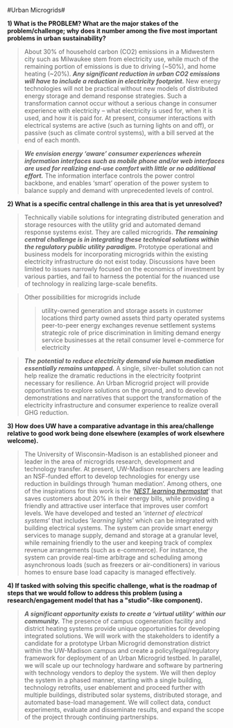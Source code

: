#Urban Microgrids#

__1)	What is the PROBLEM? What are the major stakes of the problem/challenge; why does it number among the five most important problems in urban sustainability?__

>About 30% of household carbon (CO2) emissions in a Midwestern city such as Milwaukee stem from electricity use, while much of the remaining portion of emissions is due to driving (~50%), and home heating (~20%). ___Any significant reduction in urban CO2 emissions will have to include a reduction in electricity footprint.___ New energy technologies will not be practical without  new models of distributed energy storage and demand response strategies.  Such a transformation cannot occur without a serious change in consumer experience with electricity – what electricity is used for, when it is used, and how it is paid for. At present, consumer interactions with electrical systems are active (such as turning lights on and off), or passive (such as climate control systems), with a bill served at the end of each month. 

>___We envision energy ‘aware’ consumer experiences wherein information interfaces such as mobile phone and/or web interfaces are used for realizing end-use comfort with little or no additional effort.___ The information interface controls the power control backbone, and enables ‘smart’ operation of the power system to balance supply and demand with unprecedented levels of control. 

__2) 	What is a specific central challenge in this area that is yet unresolved?__

>Technically viabile solutions for integrating distributed generation and storage resources with the utility grid and automated demand response systems exist. They are called microgrids. ___The remaining central challenge is in integrating these technical solutions within the regulatory public utility paradigm.___  Prototype operational and business models for incorporating microgrids within the existing electricity infrastructure do not exist today. Discussions have been limited to issues narrowly focused on the economics of investment by various parties, and fail to harness the potential for the nuanced use of technology in realizing large-scale benefits. 

>Other possibilities for microgrids include 
>>utility-owned generation and storage assets in customer locations 
>>third party owned assets
>>third party operated systems
>>peer-to-peer energy exchanges
>>revenue settlement systems 
>>strategic role of price discrimination in limiting demand 
>>energy service businesses at the retail consumer level
>>e-commerce for electricity

>___The potential to reduce electricity demand via human mediation essentially remains untapped.___  A single, silver-bullet solution can not help realize the dramatic reductions in the electricity footprint necessary for resilience. An Urban Microgrid project will provide opportunities to explore solutions on the ground, and to develop demonstrations and narratives that support the transformation of the electricity infrastructure and consumer experience to realize overall GHG reduction.

__3) 	How does UW have a comparative advantage in this area/challenge relative to good work being done elsewhere (examples of work elsewhere welcome).__

>The University of Wisconsin-Madison is an established pioneer and leader in the area of microgrids research, development and technology transfer. At present, UW-Madison researchers are leading an NSF-funded effort to develop technologies for energy use reduction in buildings through ‘human mediation’. Among others, one of the inspirations for this work is the ‘_[NEST learning thermostat](https://nest.com/)_’ that saves customers about 20% in their energy bills, while providing a friendly and attractive user interface that improves user comfort levels. We have developed and tested an ‘_internet of electrical systems_’ that includes  ‘_learning lights_’ which can be integrated with building electrical systems. The system can provide smart energy services to manage supply, demand and storage at a granular level, while remaining friendly to the user and keeping track of complex revenue arrangements (such as e-commerce). For instance, the system can provide real-time arbitrage and scheduling among asynchronous loads (such as freezers or air-conditioners) in various homes to ensure base load capacity is managed effectively.

__4) 	If tasked with solving this specific challenge, what is the roadmap of steps that we would follow to address this problem (using a research/engagement model that has a "studio"-like component).__

>___A significant opportunity exists to create a ‘virtual utility’ within our community.___ The presence of campus cogeneration facility and district heating systems provide unique opportunities for developing integrated solutions. We will work with the stakeholders to identify a candidate for a prototype Urban Microgrid demonstration district within the UW-Madison campus and create a policy/legal/regulatory framework for deployment of an Urban Microgrid testbed. In parallel, we will scale up our technology hardware and software by partnering with technology vendors to deploy the system. We will then deploy the system in a phased manner, starting with a single building, technology retrofits, user enablement and proceed further with multiple buildings, distributed solar systems, distributed storage, and automated base-load management. We will collect data, conduct experiments, evaluate and disseminate results, and expand the scope of the project through continuing partnerships.
